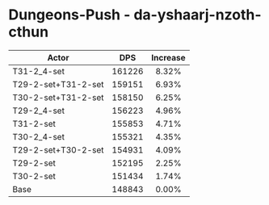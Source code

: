 # Dungeons-Push - da-yshaarj-nzoth-cthun
| Actor | DPS | Increase |
|---|:---:|:---:|
|T31-2_4-set|161226|8.32%|
|T29-2-set+T31-2-set|159151|6.93%|
|T30-2-set+T31-2-set|158150|6.25%|
|T29-2_4-set|156223|4.96%|
|T31-2-set|155853|4.71%|
|T30-2_4-set|155321|4.35%|
|T29-2-set+T30-2-set|154931|4.09%|
|T29-2-set|152195|2.25%|
|T30-2-set|151434|1.74%|
|Base|148843|0.00%|
